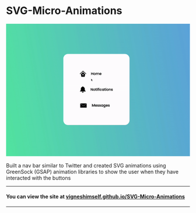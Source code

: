 # SVG-Micro-Animations

![alt text](/svg-micro-animations.gif)

Built a nav bar similar to Twitter and created SVG animations using GreenSock (GSAP) animation libraries to show the user when they have interacted with the buttons

<hr>

#### You can view the site at [vigneshimself.github.io/SVG-Micro-Animations](https://vigneshimself.github.io/SVG-Micro-Animations/)

<hr/> 
